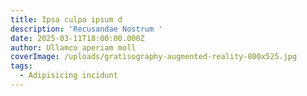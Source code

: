 ```yaml
---
title: Ipsa culpa ipsum d
description: 'Recusandae Nostrum '
date: 2025-03-11T18:00:00.000Z
author: Ullamco aperiam moll
coverImage: /uploads/gratisography-augmented-reality-800x525.jpg
tags:
  - Adipisicing incidunt
---
```


